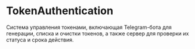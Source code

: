 # TokenAuthentication
Система управления токенами, включающая Telegram-бота для генерации, списка и очистки токенов, а также сервер для проверки их статуса и срока действия.
